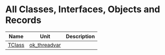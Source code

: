 # All Classes, Interfaces, Objects and Records


| Name | Unit | Description |
|---|---|---|
| [TClass](ok_threadvar.TClass.md) | [ok_threadvar](ok_threadvar.md) |   |
